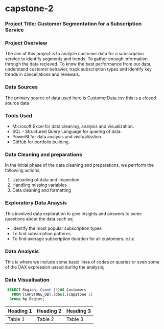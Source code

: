# capstone-2

### Project Title: Customer Segmentation for a Subscription Service

### Project Overview
The aim of this project is to analyze customer data for a subscription service to identify 
segments and trends. To gather enough information through the data recieved. 
To know the best performance from our data, understand customer behavior,
track subscription types and identify key trends in cancellations and renewals. 

### Data Sources
The primary source of data used here is CustomerData.csv this is a closed source data 

### Tools Used
- Microsoft Excel for data cleaning, analysis and visualization.
- SQL - Structured Query Language for quering of data.
- PowerBI for data anaiysis and visitualization.
- GitHub for portfolio building.


### Data Cleaning and preparations
In the initial phase of the data cleaning and preparations, we perrform the following actions;
1. Uploading of data and inspection
2. Handling missing variables
3. Data cleaning and formatting

### Exploratory Data Anaysis
This involved data exploration to give insights and answers to some questions about the data such as;
- Identify the most popular subscription types
- To find subscription patterns
- To find average subscription duration for all customers. e.t.c.

### Data Analysis
This is where we include some basic lines of codes or queries or even some of the DAX expression ussed during the analysis;

### Data Visualisation

~~~SQL
 SELECT Region, Count (*)AS Customers
   FROM [CAPSTONE_DB].[dbo].[capstone 1]
  Group by Region;
~~~
|Heading 1|Heading 2|Heading 3|   
|---------|---------|---------|
|Table 1|Table 2|Table 3|
